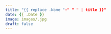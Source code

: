 ```yaml
---
title: "{{ replace .Name "-" " " | title }}"
date: {{ .Date }}
image: images/.jpg
draft: false
---
```


